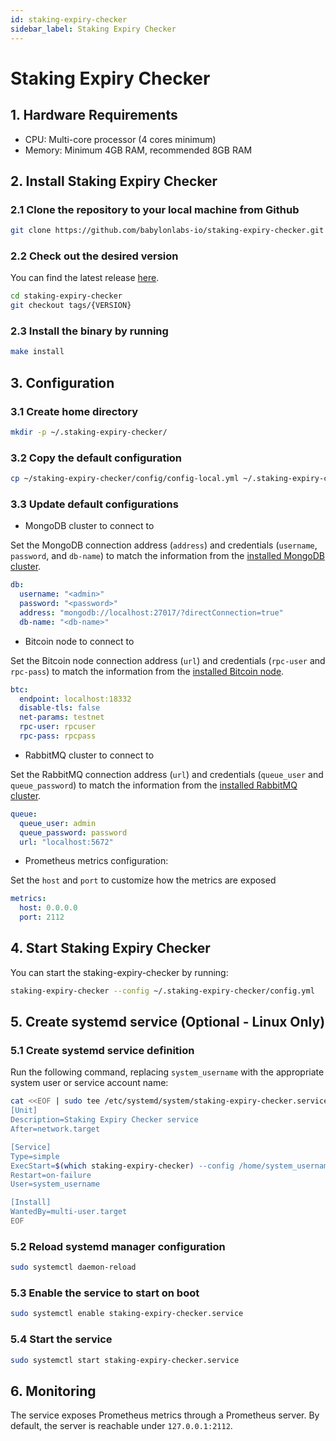 ```yaml
---
id: staking-expiry-checker
sidebar_label: Staking Expiry Checker
---
```

# Staking Expiry Checker

## 1. Hardware Requirements

- CPU: Multi-core processor (4 cores minimum)
- Memory: Minimum 4GB RAM, recommended 8GB RAM

## 2. Install Staking Expiry Checker

### 2.1 Clone the repository to your local machine from Github

```bash
git clone https://github.com/babylonlabs-io/staking-expiry-checker.git
```

### 2.2 Check out the desired version

You can find the latest release
[here](https://github.com/babylonlabs-io/staking-expiry-checker/releases).

```bash
cd staking-expiry-checker
git checkout tags/{VERSION}
```

### 2.3 Install the binary by running

```bash
make install
```

## 3. Configuration

### 3.1 Create home directory

```bash
mkdir -p ~/.staking-expiry-checker/
```

### 3.2 Copy the default configuration

```bash
cp ~/staking-expiry-checker/config/config-local.yml ~/.staking-expiry-checker/config.yml
```

### 3.3 Update default configurations

- MongoDB cluster to connect to

Set the MongoDB connection address (`address`)
and credentials (`username`, `password`, and `db-name`) to match
the information from the
[installed MongoDB cluster](../infra/mongodb.md).

```yml
db:
  username: "<admin>"
  password: "<password>"
  address: "mongodb://localhost:27017/?directConnection=true"
  db-name: "<db-name>"
```

- Bitcoin node to connect to

Set the Bitcoin node connection address (`url`)
and credentials (`rpc-user` and `rpc-pass`)
to match the information from the
[installed Bitcoin node](../infra/bitcoind.md).

```yml
btc:
  endpoint: localhost:18332
  disable-tls: false
  net-params: testnet
  rpc-user: rpcuser
  rpc-pass: rpcpass
```

- RabbitMQ cluster to connect to

Set the RabbitMQ connection address (`url`)
and credentials (`queue_user` and `queue_password`)
to match the information from the
[installed RabbitMQ cluster](../infra/rabbitmq.md).

```yml
queue:
  queue_user: admin
  queue_password: password
  url: "localhost:5672"
```

- Prometheus metrics configuration:

Set the `host` and `port` to customize how the metrics are exposed

```yml
metrics:
  host: 0.0.0.0
  port: 2112
```

## 4. Start Staking Expiry Checker

You can start the staking-expiry-checker by running:

```bash
staking-expiry-checker --config ~/.staking-expiry-checker/config.yml
```

## 5. Create systemd service (Optional - Linux Only)

### 5.1 Create systemd service definition

Run the following command, replacing `system_username`
with the appropriate system user or service account name:

```bash
cat <<EOF | sudo tee /etc/systemd/system/staking-expiry-checker.service
[Unit]
Description=Staking Expiry Checker service
After=network.target

[Service]
Type=simple
ExecStart=$(which staking-expiry-checker) --config /home/system_username/.staking-expiry-checker/config.yml
Restart=on-failure
User=system_username

[Install]
WantedBy=multi-user.target
EOF
```

### 5.2 Reload systemd manager configuration

```bash
sudo systemctl daemon-reload
```

### 5.3 Enable the service to start on boot

```bash
sudo systemctl enable staking-expiry-checker.service
```

### 5.4 Start the service

```bash
sudo systemctl start staking-expiry-checker.service
```

## 6. Monitoring

The service exposes Prometheus metrics through a Prometheus server.
By default, the server is reachable under `127.0.0.1:2112`.
